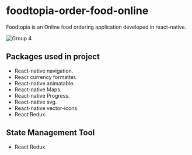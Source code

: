 # foodtopia-order-food-online
Foodtopia is an Online food ordering application developed in react-native.

![Group 4](https://user-images.githubusercontent.com/72148803/187017174-cd8fa1c0-e6d3-4696-9257-8016261a21ef.jpg)


## Packages used in project 

- React-native navigation.
- Reacr currency formatter.
- React-native animatable.
- React-native Maps.
- React-native Progress.
- React-native svg.
- React-native vector-icons.
- React Redux.

## State Management Tool
 
- React Redux.
